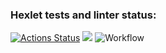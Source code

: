 ### Hexlet tests and linter status:
[![Actions Status](https://github.com/janmare/php-project-lvl1/workflows/hexlet-check/badge.svg)](https://github.com/janmare/php-project-lvl1/actions)
<a href="https://codeclimate.com/github/codeclimate/codeclimate/maintainability"><img src="https://api.codeclimate.com/v1/badges/a99a88d28ad37a79dbf6/maintainability" /></a>
![Workflow](https://github.com/janmare/php-project-lvl1/workflows/PHP%20CI/badge.svg)

